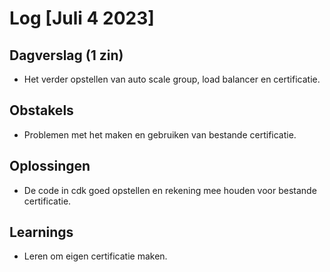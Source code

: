 # Log [Juli 4 2023]


## Dagverslag (1 zin)
- Het verder opstellen van auto scale group, load balancer en certificatie.

## Obstakels
- Problemen met het maken en gebruiken van bestande certificatie.

## Oplossingen
- De code in cdk goed opstellen en rekening mee houden voor bestande certificatie.

## Learnings
- Leren om eigen certificatie maken.